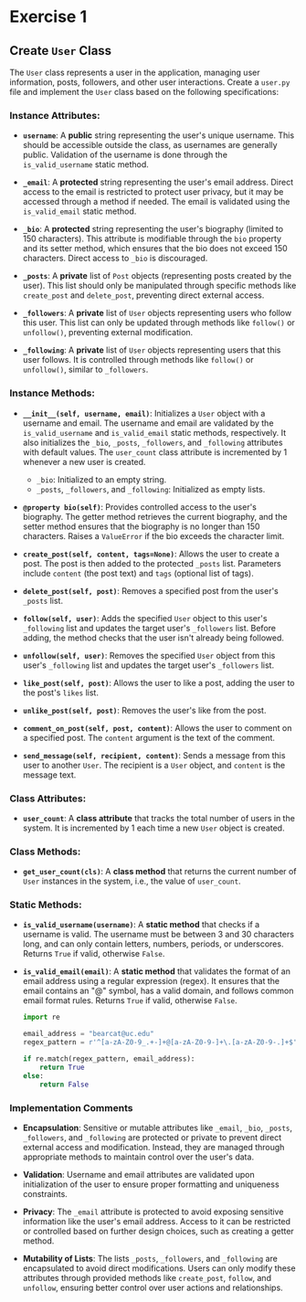 # Exercise 1

## Create `User` Class

The `User` class represents a user in the application, managing user information, posts, followers, and other user interactions.  Create a `user.py` file and implement the `User` class based on the following specifications:

### Instance Attributes:

- **`username`**: A **public** string representing the user's unique username. This should be accessible outside the class, as usernames are generally public. Validation of the username is done through the `is_valid_username` static method.
  
- **`_email`**: A **protected** string representing the user's email address. Direct access to the email is restricted to protect user privacy, but it may be accessed through a method if needed. The email is validated using the `is_valid_email` static method.
  
- **`_bio`**: A **protected** string representing the user's biography (limited to 150 characters). This attribute is modifiable through the `bio` property and its setter method, which ensures that the bio does not exceed 150 characters. Direct access to `_bio` is discouraged.

- **`_posts`**: A **private** list of `Post` objects (representing posts created by the user). This list should only be manipulated through specific methods like `create_post` and `delete_post`, preventing direct external access.
  
- **`_followers`**: A **private** list of `User` objects representing users who follow this user. This list can only be updated through methods like `follow()` or `unfollow()`, preventing external modification.

- **`_following`**: A **private** list of `User` objects representing users that this user follows. It is controlled through methods like `follow()` or `unfollow()`, similar to `_followers`.

### Instance Methods:

- **`__init__(self, username, email)`**: Initializes a `User` object with a username and email. The username and email are validated by the `is_valid_username` and `is_valid_email` static methods, respectively. It also initializes the `_bio`, `_posts`, `_followers`, and `_following` attributes with default values. The `user_count` class attribute is incremented by 1 whenever a new user is created.

  - `_bio`: Initialized to an empty string.
  - `_posts`, `_followers`, and `_following`: Initialized as empty lists.

- **`@property bio(self)`**: Provides controlled access to the user's biography. The getter method retrieves the current biography, and the setter method ensures that the biography is no longer than 150 characters. Raises a `ValueError` if the bio exceeds the character limit.
  
- **`create_post(self, content, tags=None)`**: Allows the user to create a post. The post is then added to the protected `_posts` list. Parameters include `content` (the post text) and `tags` (optional list of tags).

- **`delete_post(self, post)`**: Removes a specified post from the user's `_posts` list.

- **`follow(self, user)`**: Adds the specified `User` object to this user's `_following` list and updates the target user's `_followers` list. Before adding, the method checks that the user isn't already being followed.

- **`unfollow(self, user)`**: Removes the specified `User` object from this user's `_following` list and updates the target user's `_followers` list.

- **`like_post(self, post)`**: Allows the user to like a post, adding the user to the post's `likes` list.

- **`unlike_post(self, post)`**: Removes the user's like from the post.

- **`comment_on_post(self, post, content)`**: Allows the user to comment on a specified post. The `content` argument is the text of the comment.

- **`send_message(self, recipient, content)`**: Sends a message from this user to another `User`. The recipient is a `User` object, and `content` is the message text.

### Class Attributes:

- **`user_count`**: A **class attribute** that tracks the total number of users in the system. It is incremented by 1 each time a new `User` object is created.

### Class Methods:

- **`get_user_count(cls)`**: A **class method** that returns the current number of `User` instances in the system, i.e., the value of `user_count`.

### Static Methods:

- **`is_valid_username(username)`**: A **static method** that checks if a username is valid. The username must be between 3 and 30 characters long, and can only contain letters, numbers, periods, or underscores. Returns `True` if valid, otherwise `False`.

- **`is_valid_email(email)`**: A **static method** that validates the format of an email address using a regular expression (regex). It ensures that the email contains an "@" symbol, has a valid domain, and follows common email format rules. Returns `True` if valid, otherwise `False`.

    ```python
    import re

    email_address = "bearcat@uc.edu"
    regex_pattern = r'^[a-zA-Z0-9_.+-]+@[a-zA-Z0-9-]+\.[a-zA-Z0-9-.]+$'

    if re.match(regex_pattern, email_address):
        return True
    else:
        return False
    ```



### Implementation Comments

- **Encapsulation**: Sensitive or mutable attributes like `_email`, `_bio`, `_posts`, `_followers`, and `_following` are protected or private to prevent direct external access and modification. Instead, they are managed through appropriate methods to maintain control over the user's data.
  
- **Validation**: Username and email attributes are validated upon initialization of the user to ensure proper formatting and uniqueness constraints.
  
- **Privacy**: The `_email` attribute is protected to avoid exposing sensitive information like the user's email address. Access to it can be restricted or controlled based on further design choices, such as creating a getter method.
  
- **Mutability of Lists**: The lists `_posts`, `_followers`, and `_following` are encapsulated to avoid direct modifications. Users can only modify these attributes through provided methods like `create_post`, `follow`, and `unfollow`, ensuring better control over user actions and relationships.
